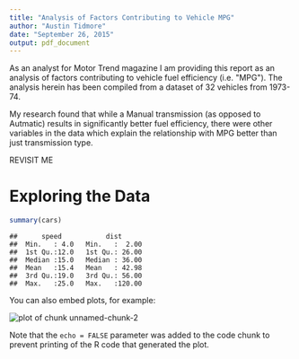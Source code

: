 ```yaml
---
title: "Analysis of Factors Contributing to Vehicle MPG"
author: "Austin Tidmore"
date: "September 26, 2015"
output: pdf_document
---
```


As an analyst for Motor Trend magazine I am providing this report as an analysis of factors contributing to vehicle fuel efficiency (i.e. "MPG"). The analysis herein has been compiled from a dataset of 32 vehicles from 1973-74. 

My research found that while a Manual transmission (as opposed to Autmatic) results in significantly better fuel efficiency, there were other variables in the data which explain the relationship with MPG better than just transmission type.

REVISIT ME

# Exploring the Data


```r
summary(cars)
```

```
##      speed           dist       
##  Min.   : 4.0   Min.   :  2.00  
##  1st Qu.:12.0   1st Qu.: 26.00  
##  Median :15.0   Median : 36.00  
##  Mean   :15.4   Mean   : 42.98  
##  3rd Qu.:19.0   3rd Qu.: 56.00  
##  Max.   :25.0   Max.   :120.00
```

You can also embed plots, for example:

![plot of chunk unnamed-chunk-2](figure/unnamed-chunk-2-1.png) 

Note that the `echo = FALSE` parameter was added to the code chunk to prevent printing of the R code that generated the plot.
